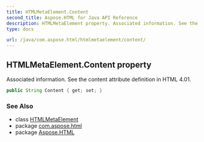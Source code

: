 ```yaml
---
title: HTMLMetaElement.Content
second_title: Aspose.HTML for Java API Reference
description: HTMLMetaElement property. Associated information. See the content attribute definition in HTML 4.01
type: docs

url: /java/com.aspose.html/htmlmetaelement/content/
---
```

## HTMLMetaElement.Content property

Associated information. See the content attribute definition in HTML 4.01.

```java
public String Content { get; set; }
```

### See Also

* class [HTMLMetaElement](../)
* package [com.aspose.html](../../../com.aspose.html/)
* package [Aspose.HTML](../../../)
